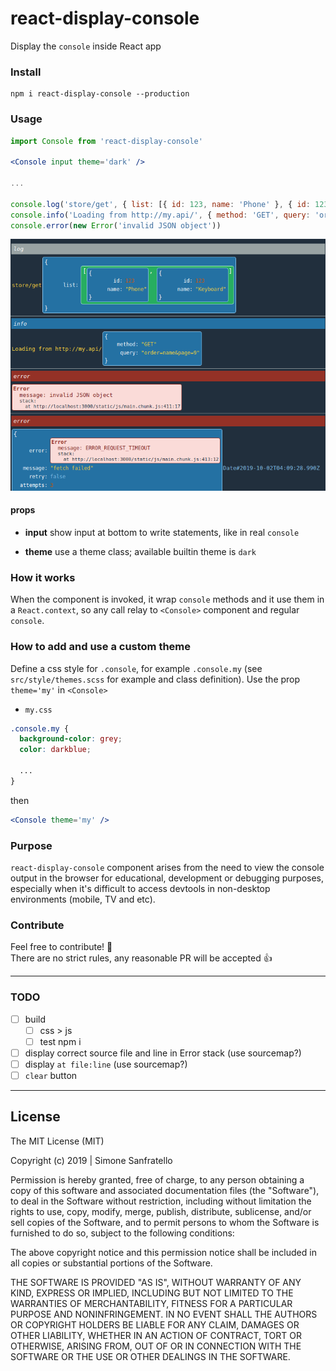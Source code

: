 # react-display-console

Display the `console` inside React app

### Install

```
npm i react-display-console --production
```

### Usage

```jsx
import Console from 'react-display-console'

<Console input theme='dark' />

...

console.log('store/get', { list: [{ id: 123, name: 'Phone' }, { id: 123, name: 'Keyboard' }] })
console.info('Loading from http://my.api/', { method: 'GET', query: 'order=name&page=9' })
console.error(new Error('invalid JSON object'))

```

![preview](./doc/preview.png)

#### props

- **input**
  show input at bottom to write statements, like in real `console`

- **theme**
  use a theme class; available builtin theme is `dark`

### How it works

When the component is invoked, it wrap `console` methods and it use them in a `React.context`, so any call relay to `<Console>` component and regular `console`.

### How to add and use a custom theme

Define a css style for `.console`, for example `.console.my` (see `src/style/themes.scss` for example and class definition). Use the prop `theme='my'` in `<Console>`

- `my.css`

```css
.console.my {
  background-color: grey;
  color: darkblue;

  ...
}
```

then

```jsx
<Console theme='my' />
```

### Purpose

`react-display-console` component arises from the need to view the console output in the browser for educational, development or debugging purposes, especially when it's difficult to access devtools in non-desktop environments (mobile, TV and etc).

### Contribute

Feel free to contribute! 🤩  
There are no strict rules, any reasonable PR will be accepted 👍

---

### TODO

- [ ] build
  - [ ] css > js
  - [ ] test npm i
- [ ] display correct source file and line in Error stack (use sourcemap?)
- [ ] display `at file:line` (use sourcemap?)
- [ ] `clear` button

---

## License

The MIT License (MIT)

Copyright (c) 2019 | Simone Sanfratello

Permission is hereby granted, free of charge, to any person obtaining a copy
of this software and associated documentation files (the "Software"), to deal
in the Software without restriction, including without limitation the rights
to use, copy, modify, merge, publish, distribute, sublicense, and/or sell
copies of the Software, and to permit persons to whom the Software is
furnished to do so, subject to the following conditions:

The above copyright notice and this permission notice shall be included in all
copies or substantial portions of the Software.

THE SOFTWARE IS PROVIDED "AS IS", WITHOUT WARRANTY OF ANY KIND, EXPRESS OR
IMPLIED, INCLUDING BUT NOT LIMITED TO THE WARRANTIES OF MERCHANTABILITY,
FITNESS FOR A PARTICULAR PURPOSE AND NONINFRINGEMENT. IN NO EVENT SHALL THE
AUTHORS OR COPYRIGHT HOLDERS BE LIABLE FOR ANY CLAIM, DAMAGES OR OTHER
LIABILITY, WHETHER IN AN ACTION OF CONTRACT, TORT OR OTHERWISE, ARISING FROM,
OUT OF OR IN CONNECTION WITH THE SOFTWARE OR THE USE OR OTHER DEALINGS IN THE
SOFTWARE.

